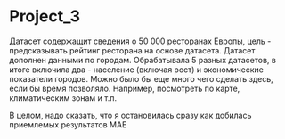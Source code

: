 # Project_3
Датасет содержащит сведения о 50 000 ресторанах Европы, цель - предсказывать рейтинг ресторана на основе датасета.
Датасет дополнен данными по городам. 
Обрабатывала 5 разных датасетов, в итоге включила два - население (включая рост) и экономические показатели городов. 
Можно было бы еще много чего сделать здесь, если бы время позволяло. Например, посмотреть по карте, климатическим зонам и т.п. 

В целом, надо сказать, что я остановилась сразу как добилась приемлемых результатов  МАЕ
